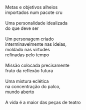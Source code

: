 Metas e objetivos alheios
\
importados num pacote cru
\
\
Uma personalidade idealizada
\
do que deve ser
\
\
Um personagem criado
\
interminavelmente nas ideias,
\
moldado nas virtudes
\
refinadas pelo tempo
\
\
Missão colocada precisamente
\
fruto da reflexão futura
\
\
Uma mistura eclética
\
na concentração do palco,
\
mundo aberto
\
\
A vida é a maior das peças de teatro
